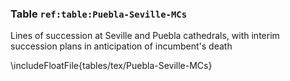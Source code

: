### Table `ref:table:Puebla-Seville-MCs`

Lines of succession at Seville and Puebla cathedrals, with interim succession
plans in anticipation of incumbent's death

\includeFloatFile{tables/tex/Puebla-Seville-MCs}

